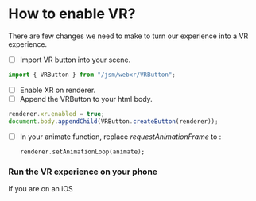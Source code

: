 # How to enable VR?

There are few changes we need to make to turn our experience into a VR experience.

* [ ] Import VR button into your scene.

```typescript
import { VRButton } from "/jsm/webxr/VRButton";
```

* [ ] Enable XR on renderer.
* [ ] Append the VRButton to your html body.

```typescript
renderer.xr.enabled = true;
document.body.appendChild(VRButton.createButton(renderer));

```

* [ ] In your animate function, replace _requestAnimationFrame_ to :

  ```text
  renderer.setAnimationLoop(animate);
  ```

### Run the VR experience on your phone

If you are on an iOS



